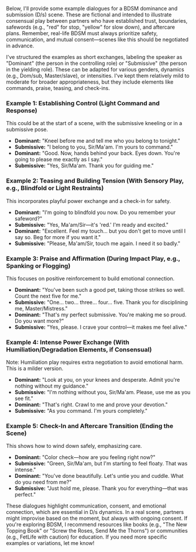 

Below, I'll provide some example dialogues for a BDSM dominance and submission (D/s) scene. These are fictional and intended to illustrate consensual play between partners who have established trust, boundaries, safewords (e.g., "red" for stop, "yellow" for slow down), and aftercare plans. Remember, real-life BDSM must always prioritize safety, communication, and mutual consent—scenes like this should be negotiated in advance.

I've structured the examples as short exchanges, labeling the speaker as "Dominant" (the person in the controlling role) or "Submissive" (the person in the yielding role). These can be adapted for various genders, dynamics (e.g., Dom/sub, Master/slave), or intensities. I've kept them relatively mild to moderate for broader appropriateness, but they include elements like commands, praise, teasing, and check-ins.

### Example 1: Establishing Control (Light Command and Response)
This could be at the start of a scene, with the submissive kneeling or in a submissive pose.

- **Dominant:** "Kneel before me and tell me who you belong to tonight."
- **Submissive:** "I belong to you, Sir/Ma'am. I'm yours to command."
- **Dominant:** "Good. Now, hands behind your back. Eyes down. You're going to please me exactly as I say."
- **Submissive:** "Yes, Sir/Ma'am. Thank you for guiding me."

### Example 2: Teasing and Building Tension (With Sensory Play, e.g., Blindfold or Light Restraints)
This incorporates playful power exchange and a check-in for safety.

- **Dominant:** "I'm going to blindfold you now. Do you remember your safeword?"
- **Submissive:** "Yes, Ma'am/Sir—it's 'red.' I'm ready and excited."
- **Dominant:** "Excellent. Feel my touch... but you don't get to move until I say so. Beg for more if you want it."
- **Submissive:** "Please, Ma'am/Sir, touch me again. I need it so badly."

### Example 3: Praise and Affirmation (During Impact Play, e.g., Spanking or Flogging)
This focuses on positive reinforcement to build emotional connection.

- **Dominant:** "You've been such a good pet, taking those strikes so well. Count the next five for me."
- **Submissive:** "One... two... three... four... five. Thank you for disciplining me, Master/Mistress."
- **Dominant:** "That's my perfect submissive. You're making me so proud. Do you want more?"
- **Submissive:** "Yes, please. I crave your control—it makes me feel alive."

### Example 4: Intense Power Exchange (With Humiliation/Degradation Elements, if Consensual)
Note: Humiliation play requires extra negotiation to avoid emotional harm. This is a milder version.

- **Dominant:** "Look at you, on your knees and desperate. Admit you're nothing without my guidance."
- **Submissive:** "I'm nothing without you, Sir/Ma'am. Please, use me as you see fit."
- **Dominant:** "That's right. Crawl to me and prove your devotion."
- **Submissive:** "As you command. I'm yours completely."

### Example 5: Check-In and Aftercare Transition (Ending the Scene)
This shows how to wind down safely, emphasizing care.

- **Dominant:** "Color check—how are you feeling right now?"
- **Submissive:** "Green, Sir/Ma'am, but I'm starting to feel floaty. That was intense."
- **Dominant:** "You've done beautifully. Let's untie you and cuddle. What do you need from me?"
- **Submissive:** "Just hold me, please. Thank you for everything—that was perfect."

These dialogues highlight communication, consent, and emotional connection, which are essential in D/s dynamics. In a real scene, partners might improvise based on the moment, but always with ongoing consent. If you're exploring BDSM, I recommend resources like books (e.g., "The New Topping Book" or "Screw the Roses, Send Me the Thorns") or communities (e.g., FetLife with caution) for education. If you need more specific examples or variations, let me know!

